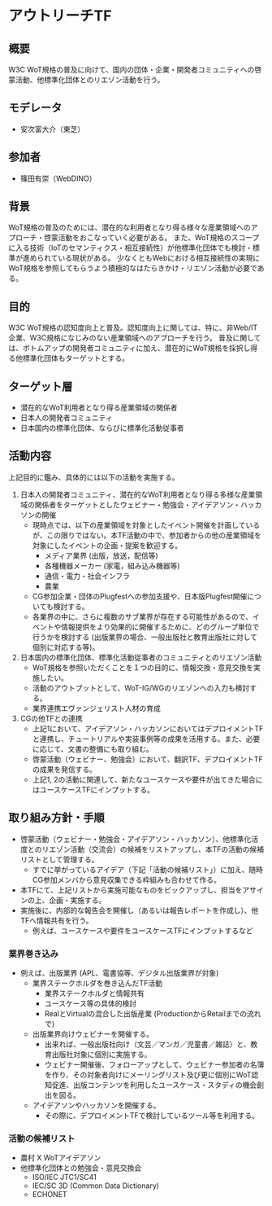 # アウトリーチTF

## 概要

W3C WoT規格の普及に向けて、国内の団体・企業・開発者コミュニティへの啓蒙活動、他標準化団体とのリエゾン活動を行う。

## モデレータ
- 安次富大介（東芝）

## 参加者
* 篠田有崇（WebDINO）

## 背景

WoT規格の普及のためには、潜在的な利用者となり得る様々な産業領域へのアプローチ・啓蒙活動をおこなっていく必要がある。
また、WoT規格のスコープに入る技術（IoTのセマンティクス・相互接続性）が他標準化団体でも検討・標準が進められている現状がある。
少なくともWebにおける相互接続性の実現にWoT規格を参照してもらうよう積極的なはたらきかけ・リエゾン活動が必要である。

## 目的

W3C WoT規格の認知度向上と普及。認知度向上に関しては、特に、非Web/IT企業、W3C規格になじみのない産業領域へのアプローチを行う。
普及に関しては、ボトムアップの開発者コミュニティに加え、潜在的にWoT規格を採択し得る他標準化団体もターゲットとする。

## ターゲット層

- 潜在的なWoT利用者となり得る産業領域の関係者
- 日本人の開発者コミュニティ
- 日本国内の標準化団体、ならびに標準化活動従事者

## 活動内容

上記目的に鑑み、具体的には以下の活動を実施する。

1. 日本人の開発者コミュニティ、潜在的なWoT利用者となり得る多様な産業領域の関係者をターゲットとしたウェビナー・勉強会・アイデアソン・ハッカソンの開催
    - 現時点では、以下の産業領域を対象としたイベント開催を計画しているが、この限りではない。本TF活動の中で、参加者からの他の産業領域を対象にしたイベントの企画・提案を歓迎する。
        - メディア業界 (出版，放送，配信等)
        - 各種機器メーカー (家電，組み込み機器等)
        - 通信・電力・社会インフラ
        - 農業
    - CG参加企業・団体のPlugfestへの参加⽀援や、日本版Plugfest開催についても検討する。
    - 各業界の中に、さらに複数のサブ業界が存在する可能性があるので、イベントや情報提供をより効果的に開催するために、どのグループ単位で行うかを検討する (出版業界の場合、一般出版社と教育出版社に対して個別に対応する等)。
2. 日本国内の標準化団体、標準化活動従事者のコミュニティとのリエゾン活動
    - WoT規格を参照いただくことを１つの目的に、情報交換・意見交換を実施したい。
    - 活動のアウトプットとして、WoT-IG/WGのリエゾンへの入力も検討する。
    - 業界連携エヴァンジェリスト人材の育成
3. CGの他TFとの連携
    - 上記1において、アイデアソン・ハッカソンにおいてはデプロイメントTFと連携し、チュートリアルや実装事例等の成果を活用する。また、必要に応じて、文書の整備にも取り組む。
    - 啓蒙活動（ウェビナー、勉強会）において、翻訳TF、デプロイメントTFの成果を発信する。
    - 上記1, 2の活動に関連して、新たなユースケースや要件が出てきた場合にはユースケースTFにインプットする。

## 取り組み方針・手順

- 啓蒙活動（ウェビナー・勉強会・アイデアソン・ハッカソン）、他標準化活度とのリエゾン活動（交流会）の候補をリストアップし、本TFの活動の候補リストとして管理する。
    - すでに挙がっているアイデア（下記「活動の候補リスト」）に加え、随時CG参加メンバから意見収集できる枠組みも合わせて作る。
- 本TFにて、上記リストから実施可能なものをピックアップし、担当をアサインの上、企画・実施する。
- 実施後に、内部的な報告会を開催し（あるいは報告レポートを作成し）、他TFへ情報共有を行う。
    - 例えば、ユースケースや要件をユースケースTFにインプットするなど

### 業界巻き込み
- 例えば、出版業界 (APL、電書協等、デジタル出版業界が対象)
    - 業界ステークホルダを巻き込んだTF活動 
        - 業界ステークホルダと情報共有
        - ユースケース等の具体的検討
        - RealとVirtualの混合した出版産業 (ProductionからRetailまでの流れで)
    - 出版業界向けウェビナーを開催する。
        - 出来れば、一般出版社向け（文芸／マンガ／児童書／雑誌）と、教育出版社対象に個別に実施する。
        - ウェビナー開催後、フォローアップとして、ウェビナー参加者の名簿を作り、その対象者向けにメーリングリスト及び更に個別にWoT認知促進、出版コンテンツを利用したユースケース・スタディの機会創出を図る。
    - アイデアソンやハッカソンを開催する。
        - その際に、デプロイメントTFで検討しているツール等を利用する。

### 活動の候補リスト
- 農村 X WoTアイデアソン
- 他標準化団体との勉強会・意見交換会
    - ISO/IEC JTC1/SC41
    - IEC/SC 3D (Common Data Dictionary)
    - ECHONET
